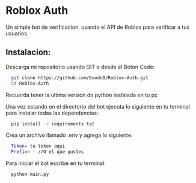 
# Roblox Auth

Un simple bot de verificacion. usando el API de Roblox para verificar a tus usuarios. 


## Instalacion:

Descarga mi repositorio usando GIT o desde el Boton Code:

```bash
  git clone https://github.com/Exodo0/Roblox-Auth.git
  cd Roblox-Auth
```
Recuerda tener la ultima version de python instalada en tu pc

Una vez estando en el directorio del bot ejecuta lo siguiente en tu terminal para instalar todas las dependencias:

```bash
  pip install -r requirements.txt
```

Crea un archivo llamado .env y agrega lo siguiente:

```bash
  Token= tu token aqui
  Prefix= ! //O el que gustes
```

Para iniciar el bot escribe en tu terminal:

```bash
  python main.py
```



    